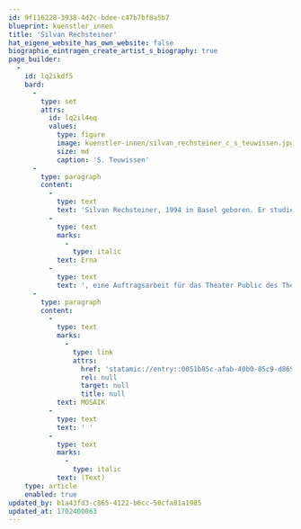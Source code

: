 ```yaml
---
id: 9f116228-3938-4d2c-bdee-c47b7bf8a5b7
blueprint: kuenstler_innen
title: 'Silvan Rechsteiner'
hat_eigene_website_has_own_website: false
biographie_eintragen_create_artist_s_biography: true
page_builder:
  -
    id: lq2ikdf5
    bard:
      -
        type: set
        attrs:
          id: lq2il4eq
          values:
            type: figure
            image: kuenstler-innen/silvan_rechsteiner_c_s_teuwissen.jpg
            size: md
            caption: 'S. Teuwissen'
      -
        type: paragraph
        content:
          -
            type: text
            text: 'Silvan Rechsteiner, 1994 in Basel geboren. Er studiert szenisches Schreiben an der Universität der Künste Berlin und dramatisches Schreiben bei Stephan Teuwissen in Zürich. Seine Texte werden als szenische Einrichtungen und Lesungen (Auswahl): u.a. hier präsentiert: Hochschule für Schauspielkunst Ernst Busch; Schauspiel Leipzig; Nachtasyl des Thalia Theaters Hamburg; Theater Koblenz und Literaturhaus Wien. '
          -
            type: text
            marks:
              -
                type: italic
            text: Erna
          -
            type: text
            text: ', eine Auftragsarbeit für das Theater Public des Theater Basel feiert im Mai 2023 Uraufführung. Ende 2023 erscheinen mehrere seiner Stücke beim Rowohlt Theater Verlag in Hamburg. Nach seinem Erasmus-Semester am Institut für Sprachkunst der Universität für Angewandte Kunst Wien ist er in der Spielzeit 2023 / 2024 Hausautor am Theater Basel.'
      -
        type: paragraph
        content:
          -
            type: text
            marks:
              -
                type: link
                attrs:
                  href: 'statamic://entry::0051b85c-afab-40b0-85c9-d869c180404b'
                  rel: null
                  target: null
                  title: null
            text: MOSAIK
          -
            type: text
            text: ' '
          -
            type: text
            marks:
              -
                type: italic
            text: (Text)
    type: article
    enabled: true
updated_by: b1a43fd3-c865-4122-b6cc-50cfa81a1985
updated_at: 1702400063
---
```

